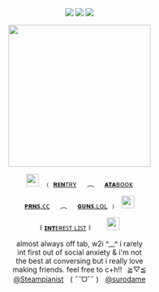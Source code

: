<div align="center"> 
  
![](https://file.garden/Zoh6AmUPgG7Qjqjt/eiden/wing%20left) ![](https://komarev.com/ghpvc/?username=bloodyworship&color=ab8270&label=♡&style=plastic&abbreviated=true) ![](https://file.garden/Zoh6AmUPgG7Qjqjt/eiden/wing%20right)

<img width="280" src="https://file.garden/Zoh6AmUPgG7Qjqjt/eiden/eiden%20yayyy%20cropped.png">

<img width=25 src="https://file.garden/Zoh6AmUPgG7Qjqjt/eiden/tvyellowandbrown.gif">⠀﹙ [**ʀᴇɴ**ᴛʀʏ](https://rentry.co/rusame)⠀⠀︵⠀⠀[**ᴀᴛᴀ**ʙᴏᴏᴋ](https://oliver.atabook.org/)

[**ᴘʀɴꜱ**.ᴄᴄ](https://pronouns.cc/@nightwatch)⠀⠀︵⠀⠀[**ɢᴜɴꜱ**.ʟᴏʟ](https://guns.lol/olivine) ﹚⠀<img width=25 src="https://file.garden/Zoh6AmUPgG7Qjqjt/eiden/pawprint.gifv">

꒰ [**ɪɴᴛ**ᴇʀᴇꜱᴛ ʟɪꜱᴛ](https://rentry.co/orville) ꒱⠀⠀⠀<img width=25 src="https://file.garden/Zoh6AmUPgG7Qjqjt/eiden/tiger.gifv">

almost always off tab, w2i ^__^ i rarely<br>
int first out of social anxiety & i'm not<br>
the best at conversing but i really love<br>
making friends. feel free to c+h!!⠀≧▽≦<br>
[@Steampianist](https://github.com/Steampianist)ㅤ( ˶ˆᗜˆ˵ )ㅤ[@surodame](https://github.com/surodame) <br>
